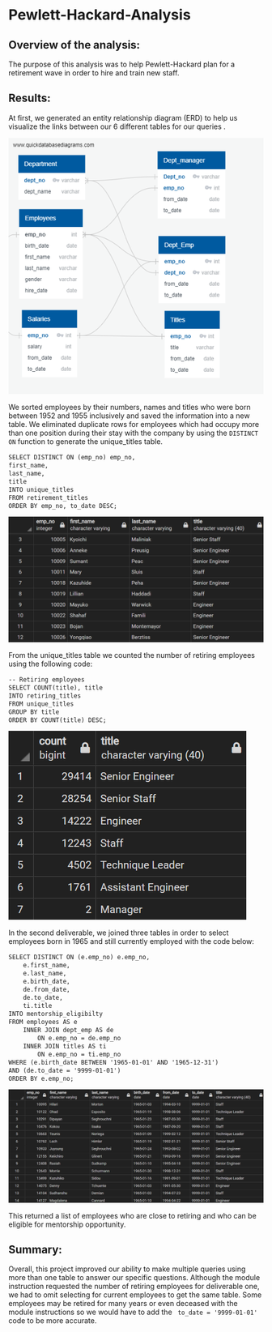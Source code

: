 # Pewlett-Hackard-Analysis
## Overview of the analysis:
The purpose of this analysis was to help Pewlett-Hackard plan for a retirement wave in order to hire and train new staff.

## Results:
At first, we generated an entity relationship diagram (ERD) to help us visualize the links between our 6 different tables for our queries .

![EmployeeDB](EmployeeDB.png)

We sorted employees by their numbers, names and titles who were born between 1952 and 1955 inclusively and saved the information into a new table.  We eliminated duplicate rows for employees which had occupy more than one position during their stay with the company by using the `DISTINCT ON` function to generate the unique_titles table. 

```
SELECT DISTINCT ON (emp_no) emp_no,
first_name,
last_name,
title
INTO unique_titles
FROM retirement_titles
ORDER BY emp_no, to_date DESC;
```

![unique_titles](Data/unique_titles.png)

From the unique_titles table we counted the number of retiring employees using the following code:

```
-- Retiring employees
SELECT COUNT(title), title
INTO retiring_titles
FROM unique_titles
GROUP BY title
ORDER BY COUNT(title) DESC;
```
![retiring_titles](Data/retiring_titles.png)

In the second deliverable, we joined three tables in order to select employees born in 1965 and still currently employed with the code below:

```
SELECT DISTINCT ON (e.emp_no) e.emp_no,
	e.first_name,
	e.last_name, 
	e.birth_date,
	de.from_date,
	de.to_date,
	ti.title
INTO mentorship_eligibilty
FROM employees AS e
	INNER JOIN dept_emp AS de
		ON e.emp_no = de.emp_no
	INNER JOIN titles AS ti 
		ON e.emp_no = ti.emp_no
WHERE (e.birth_date BETWEEN '1965-01-01' AND '1965-12-31')
AND (de.to_date = '9999-01-01')
ORDER BY e.emp_no;
```

![mentorship_eligibilty](Data/mentorship_eligibilty.png)

This returned a list of employees who are close to retiring and who can be eligible for mentorship opportunity.

## Summary:
Overall, this project improved our ability to make multiple queries using more than one table to answer our specific questions. Although the module instruction requested the number of retiring employees for deliverable one, we had to omit selecting for current employees to get the same table. Some employees may be retired for many years or even deceased with the module instructions so we would have to add the  ` to_date = '9999-01-01'` code to be more accurate.
